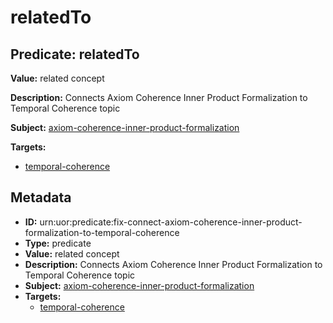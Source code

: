 # relatedTo

## Predicate: relatedTo

**Value:** related concept

**Description:** Connects Axiom Coherence Inner Product Formalization to Temporal Coherence topic

**Subject:** [axiom-coherence-inner-product-formalization](../Concepts/axiom-coherence-inner-product-formalization.md)

**Targets:**

- [temporal-coherence](../Concepts/temporal-coherence.md)

## Metadata

- **ID:** urn:uor:predicate:fix-connect-axiom-coherence-inner-product-formalization-to-temporal-coherence
- **Type:** predicate
- **Value:** related concept
- **Description:** Connects Axiom Coherence Inner Product Formalization to Temporal Coherence topic
- **Subject:** [axiom-coherence-inner-product-formalization](../Concepts/axiom-coherence-inner-product-formalization.md)
- **Targets:**
  - [temporal-coherence](../Concepts/temporal-coherence.md)
